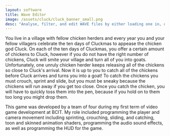 ```yaml
---
layout: software
title: Wave Editor
image: /assets/cluck/cluck_banner_small.png
desc: "Analyse, filter, and edit WAVE files by either loading one in, or recoding one yourself."
---
```


You live in a village with fellow chicken herders and every year you and your fellow villagers celebrate the ten days of Cluckmas to appease the chicken god Cluck. On each of the ten days of Cluckmas, you offer a certain amount of chickens to Cluck, however if you do not have the right number of chickens, Cluck will smite your village and turn all of you into goats. Unfortunately, one unruly chicken herder keeps releasing all of the chickens so close to Cluck's arrival. Now it is up to you to catch all of the chickens before Cluck arrives and turns you into a goat! To catch the chickens you must crouch, sprint and slide, but you must be sneaky because the chickens will run away if you get too close.  Once you catch the chicken, you will have to quickly toss them into the pen, because if you hold on to them too long you might drop them. 

This game was developed by a team of four during my first term of video game development at BCIT. My role included programming the player and camera movement including sprinting, crouching, sliding, and catching, toon and skinned animation shaders, programming the audio sound effects, as well as programming the HUD for the game.
